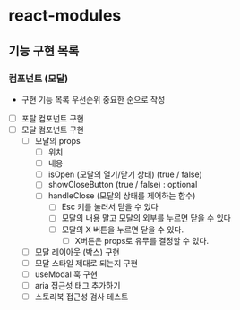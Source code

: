 # react-modules

## 기능 구현 목록 

### 컴포넌트 (모달)

- 구현 기능 목록 우선순위 중요한 순으로 작성
- [ ]  포탈 컴포넌트 구현
- [ ]  모달 컴포넌트 구현
    - [ ]  모달의 props
        - [ ]  위치
        - [ ]  내용
        - [ ]  isOpen (모달의 열기/닫기 상태) (true / false)
        - [ ]  showCloseButton (true / false) : optional
        - [ ]  handleClose (모달의 상태를 제어하는 함수)
            - [ ]  Esc 키를 눌러서 닫을 수 있다
            - [ ]  모달의 내용 말고 모달의 외부를 누르면 닫을 수 있다
            - [ ]  모달의 X 버튼을 누르면 닫을 수 있다.
                - [ ]  X버튼은 props로 유무를 결정할 수 있다.
    - [ ]  모달 레이아웃 (박스) 구현
    - [ ]  모달 스타일 제대로 되는지 구현
    - [ ]  useModal 훅 구현
    - [ ]  aria 접근성 태그 추가하기
    - [ ]  스토리북 접근성 검사 테스트